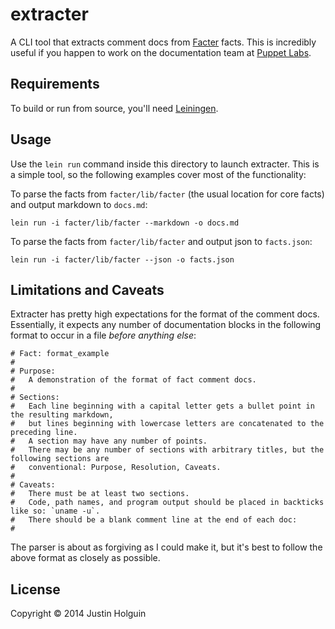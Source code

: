 # extracter

A CLI tool that extracts comment docs from [Facter](http://docs.puppetlabs.com/facter) facts. This is incredibly useful if you happen to work on the documentation team at [Puppet Labs](http://puppetlabs.com).

## Requirements

To build or run from source, you'll need [Leiningen](http://leiningen.org/).

## Usage

Use the `lein run` command inside this directory to launch extracter. This is a simple tool, so the following examples cover most of the functionality:

To parse the facts from `facter/lib/facter` (the usual location for core facts) and output markdown to `docs.md`:

    lein run -i facter/lib/facter --markdown -o docs.md

To parse the facts from `facter/lib/facter` and output json to `facts.json`:

    lein run -i facter/lib/facter --json -o facts.json

## Limitations and Caveats

Extracter has pretty high expectations for the format of the comment docs. Essentially, it expects any number of documentation blocks in the following format to occur in a file *before anything else*:

    # Fact: format_example
    #
    # Purpose:
    #   A demonstration of the format of fact comment docs.
    #
    # Sections:
    #   Each line beginning with a capital letter gets a bullet point in the resulting markdown,
    #   but lines beginning with lowercase letters are concatenated to the preceding line.
    #   A section may have any number of points.
    #   There may be any number of sections with arbitrary titles, but the following sections are
    #   conventional: Purpose, Resolution, Caveats.
    #
    # Caveats:
    #   There must be at least two sections.
    #   Code, path names, and program output should be placed in backticks like so: `uname -u`.
    #   There should be a blank comment line at the end of each doc:
    #

The parser is about as forgiving as I could make it, but it's best to follow the above format as closely as possible.

## License

Copyright © 2014 Justin Holguin
